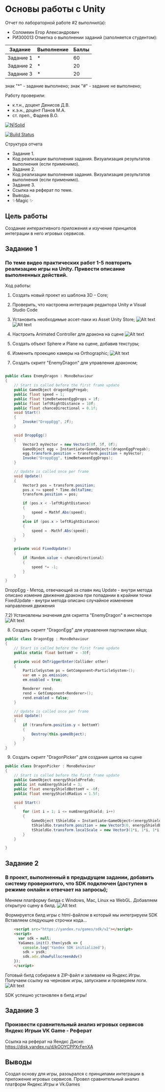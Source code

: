 # Основы работы с Unity
Отчет по лабораторной работе #2 выполнил(а):
- Соломеин Егор Александрович 
- РИ300013
Отметка о выполнении заданий (заполняется студентом):

| Задание | Выполнение | Баллы |
| ------ | ------ | ------ |
| Задание 1 | * | 60 |
| Задание 2 | * | 20 |
| Задание 3 | * | 20 |

знак "*" - задание выполнено; знак "#" - задание не выполнено;

Работу проверили:
- к.т.н., доцент Денисов Д.В.
- к.э.н., доцент Панов М.А.
- ст. преп., Фадеев В.О.

[![N|Solid](https://cldup.com/dTxpPi9lDf.thumb.png)](https://nodesource.com/products/nsolid)

[![Build Status](https://travis-ci.org/joemccann/dillinger.svg?branch=master)](https://travis-ci.org/joemccann/dillinger)

Структура отчета

- Задание 1.
- Код реализации выполнения задания. Визуализация результатов выполнения (если применимо).
- Задание 2.
- Код реализации выполнения задания. Визуализация результатов выполнения (если применимо).
- Задание 3.
- Ссылка на реферат по теме.
- Выводы.
- ✨Magic ✨

## Цель работы
Создание интерактивного приложения и изучение принципов интеграции в него игровых сервисов.

## Задание 1
### По теме видео практических работ 1-5 повторить реализацию игры на Unity. Привести описание выполненных действий.

Ход работы:

1) Создать новый проект из шаблона 3D – Core;
2) Проверить, что настроена интеграция редактора Unity и Visual Studio Code
3) Установить необходимые ассет-паки из Asset Unity Store;
![Alt text](img/2/hw1_1.png?raw=true "Title")
![Alt text](img/2/hw1_5.png?raw=true "Title")

4) Настроить Animated Controller для дракона на сцене
![Alt text](img/2/hw1_2.png?raw=true "Title")


5) Создать объект Sphere и Plane на сцене, добавив текстуры;
6) Изменить проекцию камеры на Orthographic;
![Alt text](img/2/hw1_3.png?raw=true "Title")

7) Создать скрипт "EnemyDragon" для управления драконом;
```csharp

public class EnemyDragon : MonoBehaviour
{
    // Start is called before the first frame update
    public GameObject dragonEggPregab;
    public float speed = 1;
    public float timeBetweeenEggDrops = 1f;
    public float leftRightDistance = 10f;
    public float chanceDirectional = 0.1f;
    void Start()
    {
        Invoke("DroppEgg", 2f);
    }

    void DroppEgg()
    {
        Vector3 myVector = new Vector3(0f, 5f, 0f);
        GameObject egg = Instantiate<GameObject>(dragonEggPregab);
        egg.transform.position = transform.position + myVector;
        Invoke("DroppEgg", timeBetweeenEggDrops);
    }

    // Update is called once per frame
    void Update()
    {
        Vector3 pos = transform.position;
        pos.x += speed * Time.deltaTime;
        transform.position = pos;

        if (pos.x < -leftRightDistance)
        {
            speed = Mathf.Abs(speed);
        }
        else if (pos.x > leftRightDistance)
        {
            speed = -Mathf.Abs(speed);
        }
    }

    private void FixedUpdate()
    {
        if (Random.value < chanceDirectional)
        {
            speed *= -1;
        }
    }
}
```
DroppEgg - Метод, отвечающий за спавн яиц
Update - внутри метода описано измение движения дракона при попадании в крайнии точки
FixedUpdate - внутри метода описано случайное изменение направления движения 

7.2) Установлены значения для скрипта "EnemyDragon" в инспекторе 
![Alt text](img/2/hw1_4.png?raw=true "Title")

8) Создать скрипт "DragonEgg" для управления партиклами яйца;
```csharp
public class DragonEgg : MonoBehaviour
{
    // Start is called before the first frame update
    public static float bottomY = -30f;

    private void OnTriggerEnter(Collider other)
    {
        ParticleSystem ps = GetComponent<ParticleSystem>();
        var em = ps.emission;
        em.enabled = true;

        Renderer rend;
        rend = GetComponent<Renderer>();
        rend.enabled = false;
    }

    // Update is called once per frame
    void Update()
    {
        if (transform.position.y < bottomY)
        {
            Destroy(this.gameObject);
        }
    }
}
```

9) Создать скрипт "DragonPicker" для создания щитов на сцене
```csharp
public class DragonPicker : MonoBehaviour
{
    // Start is called before the first frame update
    public GameObject energyShieldPrefab;
    public int numEnergyShield = 3;
    public float energyShieldBottomY = -6f;
    public float energyShieldRadius = 1.5f;

    void Start()
    {
        for (int i = 1; i <= numEnergyShield; i++)
        {
            GameObject tShieldGo = Instantiate<GameObject>(energyShieldPrefab);
            tShieldGo.transform.position = new Vector3(0, energyShieldBottomY, 0);
            tShieldGo.transform.localScale = new Vector3(1*i, 1*i, 1*i);
        }
    }

}
```

## Задание 2
### В проект, выполненный в предыдущем задании, добавить систему проверкитого, что SDK подключен (доступен в режиме онлайн и отвечает на запросы);

Меняем платформу билда с Windows, Mac, Linux на WebGL.
Добавляем открытую сцену в билд.
![Alt text](img/2/hw2_1.png?raw=true "Title")

Формируется билд игры с html-файлом в который мы интегрируем SDK 
Вставляем следующие строчки кода...
```html
    <script src="https://yandex.ru/games/sdk/v2"></script>
    <script>
      var sdk = null;
      YaGames.init().then(ysdk => {
        console.log('Yandex SDK initialized');
        sdk = ysdk;
        sdk.adv.showFullscreenAdv()
    });
    </script>

```

Готовый билд собираем в ZIP-файл и заливаем на Яндекс.Игры.
Получаем ссылку на черновик игры, запускаем и проверяем логи.
![Alt text](img/2/hw2_2.png?raw=true "Title")

SDK успешно установлен в билд игры!


## Задание 3
### Произвести сравнительный анализ игровых сервисов Яндекс Игрыи VK Game - Реферат

Ссылка на реферат на Яендкс Диске:
https://disk.yandex.ru/d/kOOYCPPXrFenXA


## Выводы

Создал основу для игры, разоьрался с принципами интеграции в приложение игровых сервисов.
Провел сравнительный анализ платформ Яндекс.Игры и Vk.Games
